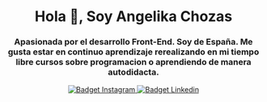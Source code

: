 <div id="header" align="center">
  <h1 align="center">Hola 👋, Soy Angelika Chozas</h1>
  <h3>Apasionada por el desarrollo Front-End. Soy de España. Me gusta estar en continuo aprendizaje rerealizando en mi tiempo libre cursos sobre programacion o aprendiendo de manera autodidacta.</h3>
</div>

<div id="badges" align="center">
  <a href="https://instagram.com/angelikawebdev?igshid=ZDdkNTZiNTM=" target="_blank">
    <img src="https://img.shields.io/badge/Instagram-E4405F?style=for-the-badge&logo=instagram&logoColor=white" alt="Badget Instagram"/>
  </a>
  <a href="https://www.linkedin.com/in/angelikachozas" target="_blank">
    <img src="https://img.shields.io/badge/LinkedIn-0077B5?style=for-the-badge&logo=linkedin&logoColor=white" alt="Badget Linkedin"/>
  </a>
</div>

<!--
**AngelikaWebDev/AngelikaWebDev** is a ✨ _special_ ✨ repository because its `README.md` (this file) appears on your GitHub profile.

Here are some ideas to get you started:

- 🔭 I’m currently working on ...
- 🌱 I’m currently learning ...
- 👯 I’m looking to collaborate on ...
- 🤔 I’m looking for help with ...
- 💬 Ask me about ...
- 📫 How to reach me: ...
- 😄 Pronouns: ...
- ⚡ Fun fact: ...
-->
